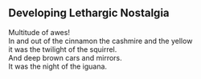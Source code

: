 Developing Lethargic Nostalgia
------------------------------
Multitude of awes!  
In and out of the cinnamon the cashmire and the yellow  
it was the twilight of the squirrel.  
And deep brown cars and mirrors.  
It was the night of the iguana.  
